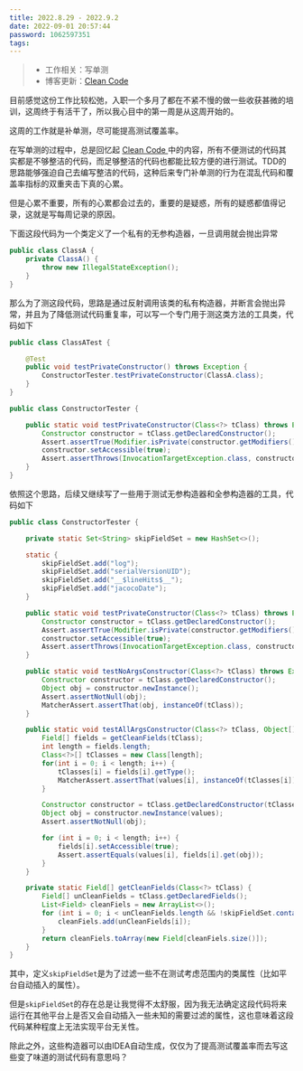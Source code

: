 ```yaml
---
title: 2022.8.29 - 2022.9.2
date: 2022-09-01 20:57:44
password: 1062597351
tags:
---
```


> - 工作相关：写单测
>- 博客更新：[Clean Code ](../../../05/06/clean-code/)

目前感觉这份工作比较松弛，入职一个多月了都在不紧不慢的做一些收获甚微的培训，这周终于有活干了，所以我心目中的第一周是从这周开始的。

这周的工作就是补单测，尽可能提高测试覆盖率。

在写单测的过程中，总是回忆起 [Clean Code ](../../../05/06/clean-code/)中的内容，所有不便测试的代码其实都是不够整洁的代码，而足够整洁的代码也都能比较方便的进行测试。TDD的思路能够强迫自己去编写整洁的代码，这种后来专门补单测的行为在混乱代码和覆盖率指标的双重夹击下真的心累。

但是心累不重要，所有的心累都会过去的，重要的是疑惑，所有的疑惑都值得记录，这就是写每周记录的原因。

下面这段代码为一个类定义了一个私有的无参构造器，一旦调用就会抛出异常

```java
public class ClassA {
    private ClassA() {
        throw new IllegalStateException();
    }
}
```

那么为了测这段代码，思路是通过反射调用该类的私有构造器，并断言会抛出异常，并且为了降低测试代码重复率，可以写一个专门用于测这类方法的工具类，代码如下

```java
public class ClassATest {

    @Test
    public void testPrivateConstructor() throws Exception {
        ConstructorTester.testPrivateConstructor(ClassA.class);
    }
}
```

```java
public class ConstructorTester {

    public static void testPrivateConstructor(Class<?> tClass) throws Exception {
        Constructor constructor = tClass.getDeclaredConstructor();
        Assert.assertTrue(Modifier.isPrivate(constructor.getModifiers()));
        constructor.setAccessible(true);
        Assert.assertThrows(InvocationTargetException.class, constructor::newInstance);
    }
}
```

依照这个思路，后续又继续写了一些用于测试无参构造器和全参构造器的工具，代码如下

```java
public class ConstructorTester {

    private static Set<String> skipFieldSet = new HashSet<>();

    static {
        skipFieldSet.add("log");
        skipFieldSet.add("serialVersionUID");
        skipFieldSet.add("__$lineHits$__");
        skipFieldSet.add("jacocoDate");
    }

    public static void testPrivateConstructor(Class<?> tClass) throws Exception {
        Constructor constructor = tClass.getDeclaredConstructor();
        Assert.assertTrue(Modifier.isPrivate(constructor.getModifiers()));
        constructor.setAccessible(true);
        Assert.assertThrows(InvocationTargetException.class, constructor::newInstance);
    }

    public static void testNoArgsConstructor(Class<?> tClass) throws Exception {
        Constructor constructor = tClass.getDeclaredConstructor();
        Object obj = constructor.newInstance();
        Assert.assertNotNull(obj);
        MatcherAssert.assertThat(obj, instanceOf(tClass));
    }

    public static void testAllArgsConstructor(Class<?> tClass, Object[] values) throws Exception {
        Field[] fields = getCleanFields(tClass);
        int length = fields.length;
        Class<?>[] tClasses = new Class[length];
        for(int i = 0; i < length; i++) {
            tClasses[i] = fields[i].getType();
            MatcherAssert.assertThat(values[i], instanceOf(tClasses[i]));
        }

        Constructor constructor = tClass.getDeclaredConstructor(tClasses);
        Object obj = constructor.newInstance(values);
        Assert.assertNotNull(obj);

        for (int i = 0; i < length; i++) {
            fields[i].setAccessible(true);
            Assert.assertEquals(values[i], fields[i].get(obj));
        }
    }

    private static Field[] getCleanFields(Class<?> tClass) {
        Field[] unCleanFields = tClass.getDeclaredFields();
        List<Field> cleanFiels = new ArrayList<>();
        for (int i = 0; i < unCleanFields.length && !skipFieldSet.contains(unCleanFields[i].getName()); i++) {
            cleanFiels.add(unCleanFields[i]);
        }
        return cleanFiels.toArray(new Field[cleanFiels.size()]);
    }
}
```

其中，定义`skipFieldSet`是为了过滤一些不在测试考虑范围内的类属性（比如平台自动插入的属性）。

但是`skipFieldSet`的存在总是让我觉得不太舒服，因为我无法确定这段代码将来运行在其他平台上是否又会自动插入一些未知的需要过滤的属性，这也意味着这段代码某种程度上无法实现平台无关性。

除此之外，这些构造器可以由IDEA自动生成，仅仅为了提高测试覆盖率而去写这些变了味道的测试代码有意思吗？




